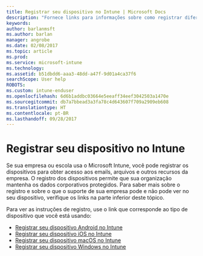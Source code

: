 ```yaml
---
title: Registrar seu dispositivo no Intune | Microsoft Docs
description: "Fornece links para informações sobre como registrar diferentes dispositivos no Intune"
keywords: 
author: barlanmsft
ms.author: barlan
manager: angrobe
ms.date: 02/08/2017
ms.topic: article
ms.prod: 
ms.service: microsoft-intune
ms.technology: 
ms.assetid: b51dbdd6-aaa3-48dd-a47f-9d01a4ca37f6
searchScope: User help
ROBOTS: 
ms.custom: intune-enduser
ms.openlocfilehash: 6d6b1addbc03664e5eeaff34eef3042503a1470e
ms.sourcegitcommit: db7a7bbead3a3fa78c4d643607f709a2909eb608
ms.translationtype: HT
ms.contentlocale: pt-BR
ms.lasthandoff: 09/28/2017
---
```

# <a name="enroll-your-device-in-intune"></a>Registrar seu dispositivo no Intune

Se sua empresa ou escola usa o Microsoft Intune, você pode registrar os dispositivos para obter acesso aos emails, arquivos e outros recursos da empresa. O registro dos dispositivos permite que sua organização mantenha os dados corporativos protegidos. Para saber mais sobre o registro e sobre o que o suporte de sua empresa pode e não pode ver no seu dispositivo, verifique os links na parte inferior deste tópico.

Para ver as instruções de registro, use o link que corresponde ao tipo de dispositivo que você está usando:

- [Registrar seu dispositivo Android no Intune](enroll-your-device-in-Intune-android.md)
- [Registrar seu dispositivo iOS no Intune](enroll-your-device-in-intune-ios.md)
- [Registrar seu dispositivo macOS no Intune](enroll-your-device-in-intune-macos.md)
- [Registrar seu dispositivo Windows no Intune](enroll-your-device-in-intune-windows.md)
